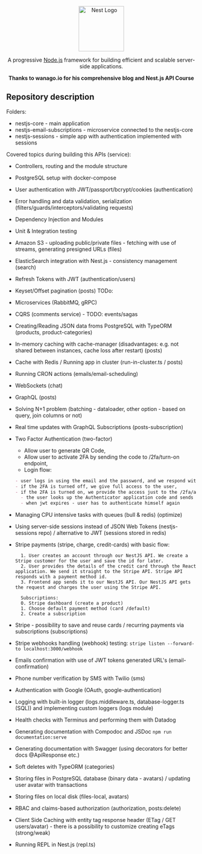 <p align="center">
  <a href="http://nestjs.com/" target="blank"><img src="https://nestjs.com/img/logo-small.svg" width="120" alt="Nest Logo" /></a>
</p>

[circleci-image]: https://img.shields.io/circleci/build/github/nestjs/nest/master?token=abc123def456
[circleci-url]: https://circleci.com/gh/nestjs/nest

  <p align="center">A progressive <a href="http://nodejs.org" target="_blank">Node.js</a> framework for building efficient and scalable server-side applications.</p>
  <p align="center"><b>Thanks to wanago.io for his comprehensive blog and Nest.js API Course</b><p>

## Repository description

Folders:

- nestjs-core - main application
- nestjs-email-subscriptions - microservice connected to the nestjs-core
- nestjs-sessions - simple app with authentication implemented with sessions

Covered topics during building this APIs (service):

- Controllers, routing and the module structure
- PostgreSQL setup with docker-compose
- User authentication with JWT/passport/bcrypt/cookies (authentication)
- Error handling and data validation, serialization (filters/guards/interceptors/validating requests)
- Dependency Injection and Modules
- Unit & Integration testing
- Amazon S3 - uploading public/private files - fetching with use of streams, generating presigned URLs (files)
- ElasticSearch integration with Nest.js - consistency management (search)
- Refresh Tokens with JWT (authentication/users)
- Keyset/Offset pagination (posts) TODo:
- Microservices (RabbitMQ, gRPC)
- CQRS (comments service) - TODO: events/sagas
- Creating/Reading JSON data froms PostgreSQL with TypeORM (products, product-categories)
- In-memory caching with cache-manager (disadvantages: e.g. not shared between instances, cache loss after restart) (posts)
- Cache with Redis / Running app in cluster (run-in-cluster.ts / posts)
- Running CRON actions (emails/email-scheduling)
- WebSockets (chat)
- GraphQL (posts)
- Solving N+1 problem (batching - dataloader, other option - based on query, join columns or not)
- Real time updates with GraphQL Subscriptions (posts-subscription)
- Two Factor Authentication (two-factor)
  - Allow user to generate QR Code,
  - Allow user to activate 2FA by sending the code to /2fa/turn-on endpoint,
  - Login flow:
  ```md
  - user logs in using the email and the password, and we respond with a JWT token,
  - if the 2FA is turned off, we give full access to the user,
  - if the 2FA is turned on, we provide the access just to the /2fa/authenticate endpoint,
    - the user looks up the Authenticator application code and sends it to the /2fa/authenticate endpoint; we respond with a new JWT token with full access.
    - when jwt expires - user has to authenticate himself again
  ```
- Managing CPU intensive tasks with queues (bull & redis) (optimize)
- Using server-side sessions instead of JSON Web Tokens (nestjs-sessions repo) / alternative to JWT (sessions stored in redis)
- Stripe payments (stripe, charge, credit-cards) with basic flow:

  ```
    1. User creates an account through our NestJS API. We create a Stripe customer for the user and save the id for later.
    2. User provides the details of the credit card through the React application. We send it straight to the Stripe API. Stripe API responds with a payment method id.
    3. Frontend app sends it to our NestJS API. Our NestJS API gets the request and charges the user using the Stripe API.

    Subscriptions:
    0. Stripe dashboard (create a product)
    1. Choose default payment method (card /default)
    2. Create a subscription
  ```

- Stripe - possibility to save and reuse cards / recurring payments via subscriptions (subscriptions)
- Stripe webhooks handling (webhook) testing: `stripe listen --forward-to localhost:3000/webhook`
- Emails confirmation with use of JWT tokens generated URL's (email-confirmation)
- Phone number verification by SMS with Twilio (sms)
- Authentication with Google (OAuth, google-authentication)
- Logging with built-in logger (logs.middleware.ts, database-logger.ts (SQL)) and implementing custom loggers (logs module)
- Health checks with Terminus and performing them with Datadog
- Generating documentation with Compodoc and JSDoc `npm run documentation:serve`
- Generating documentation with Swagger (using decorators for better docs @ApiResponse etc.)
- Soft deletes with TypeORM (categories)
- Storing files in PostgreSQL database (binary data - avatars) / updating user avatar with transactions
- Storing files on local disk (files-local, avatars)
- RBAC and claims-based authorization (authorization, posts:delete)
- Client Side Caching with entity tag response header (ETag / GET users/avatar) - there is a possibility to customize creating eTags (strong/weak)
- Running REPL in Nest.js (repl.ts)
